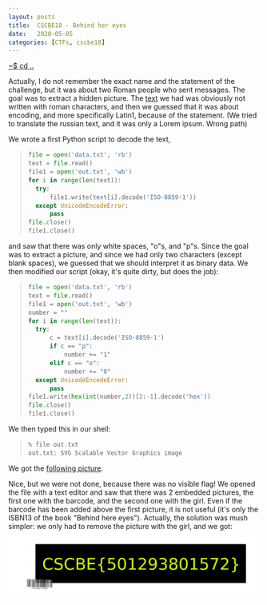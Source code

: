 ```yaml
---
layout: posts
title:  CSCBE18 - Behind her eyes
date:   2020-05-05
categories: [CTFs, cscbe18]
---
```


[~$ cd ..](../)

Actually, I do not remember the exact name and the statement of the challenge, but it was about two Roman people who sent messages. The goal was to extract a hidden picture.
The [text](/assets/res/CTFs/cscbe18/behind_her_eyes/data.txt) we had was obviously not written with roman characters, and then we guessed that it was about encoding, and more specifically Latin1, because of the statement.
(We tried to translate the russian text, and it was only a Lorem ipsum. Wrong path)

We wrote a first Python script to decode the text,

> ```python
>file = open('data.txt', 'rb')
>text = file.read()
>file1 = open('out.txt', 'wb')
>for i in range(len(text)):
>	try:
>		file1.write(text[i].decode('ISO-8859-1'))
>	except UnicodeEncodeError:
>		pass
>file.close()
>file1.close()
> ```

and saw that there was only white spaces, "o"s, and "p"s. Since the goal was to extract a picture, and since we had only two characters (except blank spaces), we guessed that
we should interpret it as binary data. We then modified our script (okay, it's quite dirty, but does the job):

> ```python
>file = open('data.txt', 'rb')
>text = file.read()
>file1 = open('out.txt', 'wb')
>number = ""
>for i in range(len(text)):
>	try:
>		c = text[i].decode('ISO-8859-1')
>		if c == "p":
>			number += "1"
>		elif c == "o":
>			number += "0"
>	except UnicodeEncodeError:
>		pass
>file1.write(hex(int(number,2))[2:-1].decode('hex'))
>file.close()
>file1.close()
> ```

We then typed this in our shell:

> ```bash
> % file out.txt
>out.txt: SVG Scalable Vector Graphics image
> ```

We got the [following picture](/assets/res/CTFs/cscbe18/behind_her_eyes/out.svg).

Nice, but we were not done, because there was no visible flag! We opened the file with a text editor and saw that there was 2 embedded pictures, the first one with the barcode, and the second one with the girl.
Even if the barcode has been added above the first picture, it is not useful (it's only the ISBN13 of the book "Behind here eyes").
Actually, the solution was mush simpler: we only had to remove the picture with the girl, and we got:
![flag](/assets/res/CTFs/cscbe18/behind_her_eyes/flag.svg)
